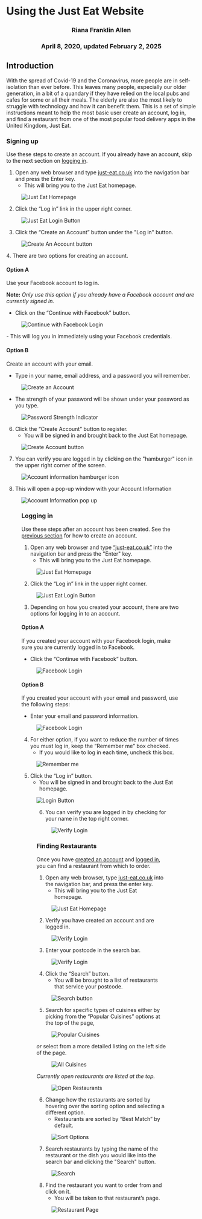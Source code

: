 # Using the Just Eat Website

### <center>Riana Franklin Allen</center>

### <center>April 8, 2020, updated February 2, 2025</center>


## Introduction
With the spread of Covid-19 and the Coronavirus, more people are in self-isolation than ever 
before. This leaves many people, especially our older generation, in a bit of a quandary if 
they have relied on the local pubs and cafes for some or all their meals. The elderly are 
also the most likely to struggle with technology and how it can benefit them. This is a set 
of simple instructions meant to help the most basic user create an account, log in, and find 
a restaurant from one of the most popular food delivery apps in the United Kingdom, Just Eat.

### Signing up 
Use these steps to create an account. If you already have an account, skip to the next section 
on [logging in](#logging_in).
1. Open any web browser and type [just-eat.co.uk](just-eat.co.uk) into the navigation bar
and press the Enter key.  
   - This will bring you to the Just Eat homepage.
<figure>
	<img src="Images/001Homepage.jpg"
		width: 1000;
		alt="Just Eat Homepage">
</figure>

2. Click the “Log in” link in the upper right corner.
<figure>
	<img src="Images/002Log_inButton.jpg"
		width: 1000;
		alt="Just Eat Login Button">
</figure>

3. Click the “Create an Account” button under the "Log in" button.
<figure>
	<img src="Images/003CreateButton.jpg"
		width: 300;
		alt="Create An Account button">
</figure>
4.  There are two options for creating an account.

#### Option A
Use your Facebook account to log in.

**Note:** *Only use this option if you 
already have a Facebook account and are currently signed in.*

   - Click on the “Continue with Facebook” button. 
<figure>
	<img src="Images/004FBCreate.jpg"
		width: 300;
		alt="Continue with Facebook Login">
</figure>
   - This will log you in immediately using your Facebook credentials.

#### Option B
Create an account with your email.

   - Type in your name, email address, and a password you will remember. 
<figure>
	<img src="Images/005SignUpEmail.jpg"
		width:300;
		alt="Create an Account">
</figure>

   - The strength of your password will be shown under your password as you type.
<figure>
	<img src="Images/006PasswordStrength.jpg"
		width: 300;
		alt="Password Strength Indicator">
</figure>
	
6. Click the “Create Account” button to register.
   - You will be signed in and brought back to the Just Eat homepage.
<figure>
	<img src="Images/007CreateAccountButton.jpg"
		width: 300
		alt="Create Account button">
</figure>

7.  You can verify you are logged in by clicking on the "hamburger" icon
in the upper right corner of the screen.
<figure>
	<img src="Images/008AcctInfoE.jpg"
		width:1000
		alt="Account information hamburger icon">
</figure>

8. This will open a pop-up window with your Account Information
<figure>
	<img src="Images/009AccountInfo.jpg"
		width:1000
		alt="Account Information pop up"
</figure>

### Logging in 
Use these steps after an account has been created. See the [previous section](#signing-up) for how to 
create an account.
1. Open any web browser and type [“just-eat.co.uk”](just-eat.co.uk) into the navigation bar 
and press the "Enter" key.
   - This will bring you to the Just Eat homepage.
<figure>
	<img src="Images/Homepage.png"
		width: 1000;
		alt="Just Eat Homepage">
</figure>

2.  Click the “Log in” link in the upper right corner.
<figure>
	<img src="Images/Log_inButton.png"
		width: 1000;
		alt="Just Eat Login Button">
</figure>

3.  Depending on how you created your account, there are two options for logging in to 
an account.

#### Option A
If you created your account with your Facebook login, make sure you are currently 
logged in to Facebook. 
   - Click the “Continue with Facebook” button.
<figure>
	<img src="Images/LoginFB.png"
		width: 300;
		alt="Facebook Login">
</figure>

#### Option B 
If you created your account with your email and password, use the following steps:
   - Enter your email and password information.
<figure>
	<img src="Images/LoginFB.png"
		width: 300;
		alt="Facebook Login">
</figure>

4. For either option, if you want to reduce the number of times you must log in, 
keep the “Remember me” box checked. 
   - If you would like to log in each time, uncheck this box.
<figure>
	<img src="Images/RememberMe.png"
		width: 300;
		alt="Remember me">
</figure>

5. Click the “Log in” button.
   - You will be signed in and brought back to the Just Eat homepage.
<figure>
	<img src="Images/LoginButton"
		width:300;
		alt="Login Button"
</figure>

6.  You can verify you are logged in by checking for your name in the top right corner.
<figure>
	<img src="Images/Verify.png"
		width:1000
		alt="Verify Login">
</figure>

### Finding Restaurants 
Once you have [created an account](#signing-up) and [logged in](#logging-in), you can 
find a restaurant from which to order.

1. Open any web browser, type [just-eat.co.uk](just-eat.co.uk) into the navigation
bar, and press the enter key.  
   - This will bring you to the Just Eat homepage.
<figure>
	<img src="Images/Homepage.png"
		width: 1000;
		alt="Just Eat Homepage">
</figure>

2.  Verify you have created an account and are logged in. 
<figure>
	<img src="Images/Verify.png"
		width:1000
		alt="Verify Login">
</figure>

3.  Enter your postcode in the search bar.
<figure>
	<img src="Images/Postcode.png"
		width:1000
		alt="Verify Login">
</figure> 
	
4. Click the “Search” button.
   - You will be brought to a list of restaurants that 
service your postcode.
<figure>
	<img src="Images/RestaurantSearch.png"
		width:1000
		alt="Search button">
</figure>

5.  Search for specific types of cuisines either by picking from the “Popular 
Cuisines” options at the top of the page,
<figure>
	<img src="Images/PopularCuisine.png"
		width:1000
		alt="Popular Cuisines">
</figure>

*or* select from a more detailed listing on the left side of the page.
<figure>
	<img src="Images/NameSearch.png"
		width:1000
		alt="All Cuisines">
</figure>

*Currently open restaurants are listed at the top.*
<figure>
	<img src="Images/OpenRestaurants.png"
		width:1000
		alt="Open Restaurants">
</figure>

6. Change how the restaurants are sorted by hovering over the sorting option and 
selecting a different option.
   - Restaurants are sorted by “Best Match” by default.
<figure>
	<img src="Images/Sort.png"
		width:1000
		alt="Sort Options">
</figure>

7. Search restaurants by typing the name of the restaurant or the dish you would 
like into the search bar and clicking the "Search" button.
<figure>
	<img src="Images/NameSearch.png"
		width:1000
		alt="Search">
</figure>

8. Find the restaurant you want to order from and click on it.
   - You will be taken to that restaurant’s page.
<figure>
	<img src="Images/RestaurantPage.png"
		width:1000
		alt="Restaurant Page">
</figure>

